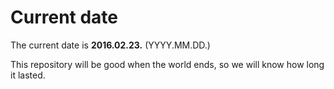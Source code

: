# Current date

The current date is **2016.02.23.** (YYYY.MM.DD.)

This repository will be good when the world ends, so we will know how long it lasted.